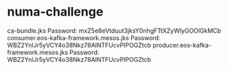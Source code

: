 # numa-challenge

ca-bundle.jks  Password: mxZ5e8eVtduut3jksY0nhgFTtXZyWlyGOOlGkMCb
consumer.eos-kafka-framework.mesos.jks  Password: WBZ2YnlJr5yVCY4o38Nkz78AlNTFUcvPIPOGZtcb
producer.eos-kafka-framework.mesos.jks  Password: WBZ2YnlJr5yVCY4o38Nkz78AlNTFUcvPIPOGZtcb